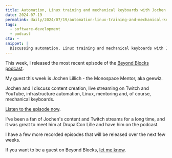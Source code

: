 ```yaml
---
title: Automation, Linux training and mechanical keyboards with Jochen Lillich
date: 2024-07-19
permalink: daily/2024/07/19/automation-linux-training-and-mechanical-keyboards
tags:
  - software-development
  - podcast
cta: ~
snippet: |
  Discussing automation, Linux training and mechanical keyboards with Jochen Lillich.
---
```


This week, I released the most recent episode of the [Beyond Blocks podcast][0].

My guest this week is Jochen Lillich - the Monospace Mentor, aka geewiz.

Jochen and I discuss content creation, live streaming on Twitch and YouTube, infrastructure automation, Linux, mentoring and, of course, mechanical keyboards.

[Listen to the episode now][1].

I've been a fan of Jochen's content and Twitch streams for a long time, and it was great to meet him at DrupalCon Lille and have him on the podcast.

I have a few more recorded episodes that will be released over the next few weeks.

If you want to be a guest on Beyond Blocks, [let me know][2].

[0]: {{site.url}}/podcast
[1]: {{site.url}}/podcast/17-jochen-lillich
[2]: https://forms.gle/5LCDdrXyqyrbC4ry9
